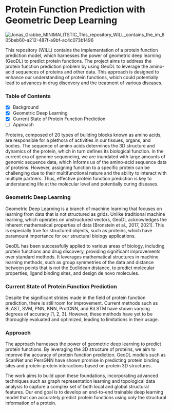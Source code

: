 
# Protein Function Prediction with Geometric Deep Learning


![Jonas_Grabbe_MINIMALITSTIC_This_repository_WILL_contains_the_im_805beb60-a212-487f-a9bf-ac4c073b1496](https://github.com/JonasGrabbe/GeoPFP/assets/77153915/7bb5f75b-058e-468f-8d5d-3f9f8db9cf89)


This repository (WILL) contains the implementation of a protein function prediction model, which harnesses the power of geometric deep learning (GeoDL) to predict protein functions. The project aims to address the protein function prediction problem by using GeoDL to leverage the amino-acid sequences of proteins and other data. This approach is designed to enhance our understanding of protein functions, which could potentially lead to advances in drug discovery and the treatment of various diseases.

### Table of Contents
- [x] Background
- [x] Geometric Deep Learning
- [x] Current State of Protein Function Prediction
- [ ] Approach

Proteins, composed of 20 types of building blocks known as amino acids, are responsible for a plethora of activities in our tissues, organs, and bodies. The sequence of amino acids determines the 3D structure and dynamics of the protein, which in turn defines its biological function. In the current era of genome sequencing, we are inundated with large amounts of genomic sequence data, which informs us of the amino-acid sequence data of proteins. However, assigning function to a specific protein can be challenging due to their multifunctional nature and the ability to interact with multiple partners. Thus, effective protein function prediction is key to understanding life at the molecular level and potentially curing diseases.

### Geometric Deep Learning
Geometric Deep Learning is a branch of machine learning that focuses on learning from data that is not structured as grids. Unlike traditional machine learning, which operates on unstructured vectors, GeoDL acknowledges the inherent mathematical properties of data [Bronstein et al., 2017, 2021]. This is especially true for structured objects, such as proteins, which have paramount importance for our structural biology applications.

GeoDL has been successfully applied to various areas of biology, including protein functions and drug discovery, providing significant improvements over standard methods. It leverages mathematical structures in machine learning methods, such as group symmetries of the data and distance between points that is not the Euclidean distance, to predict molecular properties, ligand binding sites, and design de novo molecules.

### Current State of Protein Function Prediction
Despite the significant strides made in the field of protein function prediction, there is still room for improvement. Current methods such as BLAST, SVM, PNN, KNN, ProtCNN, and BiLSTM have shown varying degrees of accuracy [1, 2, 3]. However, these methods have yet to be thoroughly evaluated and optimized, leading to limitations in their usage.

### Approach
The approach harnesses the power of geometric deep learning to predict protein functions. By leveraging the 3D structure of proteins, we aim to improve the accuracy of protein function prediction. GeoDL models such as ScanNet and PersGNN have shown promise in predicting protein binding sites and protein-protein interactions based on protein 3D structures.

The work aims to build upon these foundations, incorporating advanced techniques such as graph representation learning and topological data analysis to capture a complex set of both local and global structural features. Our end goal is to develop an end-to-end trainable deep learning model that can accurately predict protein functions using only the structural information of a protein.   
